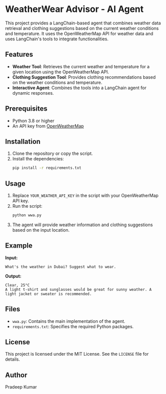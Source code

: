 # WeatherWear Advisor - AI Agent

This project provides a LangChain-based agent that combines weather data retrieval and clothing suggestions based on the current weather conditions and temperature. It uses the OpenWeatherMap API for weather data and uses LangChain's tools to integrate functionalities.

## Features
- **Weather Tool**: Retrieves the current weather and temperature for a given location using the OpenWeatherMap API.
- **Clothing Suggestion Tool**: Provides clothing recommendations based on the weather conditions and temperature.
- **Interactive Agent**: Combines the tools into a LangChain agent for dynamic responses.

## Prerequisites
- Python 3.8 or higher
- An API key from [OpenWeatherMap](https://openweathermap.org/api)

## Installation
1. Clone the repository or copy the script.
2. Install the dependencies:
   ```bash
   pip install -r requirements.txt
   ```

## Usage
1. Replace `YOUR_WEATHER_API_KEY` in the script with your OpenWeatherMap API key.
2. Run the script:
   ```bash
   python wwa.py
   ```
3. The agent will provide weather information and clothing suggestions based on the input location.

## Example
**Input:**
```
What's the weather in Dubai? Suggest what to wear.
```

**Output:**
```
Clear, 25°C
A light t-shirt and sunglasses would be great for sunny weather. A light jacket or sweater is recommended.
```

## Files
- `wwa.py`: Contains the main implementation of the agent.
- `requirements.txt`: Specifies the required Python packages.

## License
This project is licensed under the MIT License. See the `LICENSE` file for details.

## Author
Pradeep Kumar